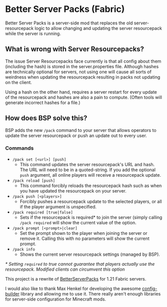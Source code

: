 # Better Server Packs (Fabric)
Better Server Packs is a server-side mod that replaces the old server-resourcepack
logic to allow changing and updating the server resourcepack while the server is running.

## What is wrong with Server Resourcepacks?
The issue Server Resourcepacks face currently is that all config about them 
(including the hash) is stored in the server.properties file. Although hashes
are technically optional for servers, not using one will cause all sorts of
weirdness when updating the resourcepack resulting in packs not updating on the client.

Using a hash on the other hand, requires a server restart for every update of the 
resourcepack and hashes are also a pain to compute. 
(Often tools will generate incorrect hashes for a file.)

## How does BSP solve this?
BSP adds the new `/pack` command to your server that allows operators 
to update the server resourcepack or push an update out to every user.

### Commands
- `/pack set [<url>] [push]`
  - This command updates the server resourcepack's URL
    and hash.
    The URL will need to be in a quoted-string.
    If you add the optional `push` argument, all online
    players will receive a resourcepack update.
- `/pack reload [push]`
  - This command forcibly reloads the resourcepack hash
    such as when you have updated the resourcepack on your
    server.
- `/pack push [<players>]`
  - Forcibly pushes a resourcepack update to the selected
    players, or all if the player argument is unspecified.
- `/pack required [true|false]`
  - Sets if the resourcepack is required\* to join the server
    (simply calling `/pack required` will show the current
    value of the option.
- `/pack prompt [<prompt>|clear]`
  - Set the prompt shown to the player when joining the server
    or remove it. Calling this with no parameters will show the
    current prompt.
- `/pack info`
  - Shows the current server resourcepack settings (managed by BSP).

_\* Setting `required` to true cannot guarantee that players actually use the resourcepack. Modified clients can circumvent this option_


This project is a rewrite of [BetterServerPacks](https://github.com/Fisch37/better-server-resourcepack) for 1.21 Fabric servers.

I would also like to thank Max Henkel for developing the awesome [config-builder](https://github.com/henkelmax/config-builder)
library and allowing me to use it. There really aren't enough libraries for server-side configuration for Minecraft mods.
